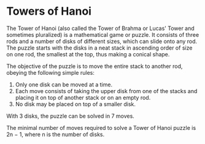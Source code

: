 # Towers of Hanoi

The Tower of Hanoi (also called the Tower of Brahma or Lucas' Tower and sometimes pluralized) is a mathematical game or puzzle. It consists of three rods and a number of disks of different sizes, which can slide onto any rod. The puzzle starts with the disks in a neat stack in ascending order of size on one rod, the smallest at the top, thus making a conical shape.

The objective of the puzzle is to move the entire stack to another rod, obeying the following simple rules:

1. Only one disk can be moved at a time.
1. Each move consists of taking the upper disk from one of the stacks and placing it on top of another stack or on an empty rod.
1. No disk may be placed on top of a smaller disk.

With 3 disks, the puzzle can be solved in 7 moves.

The minimal number of moves required to solve a Tower of Hanoi puzzle is 2n − 1, where n is the number of disks. 
